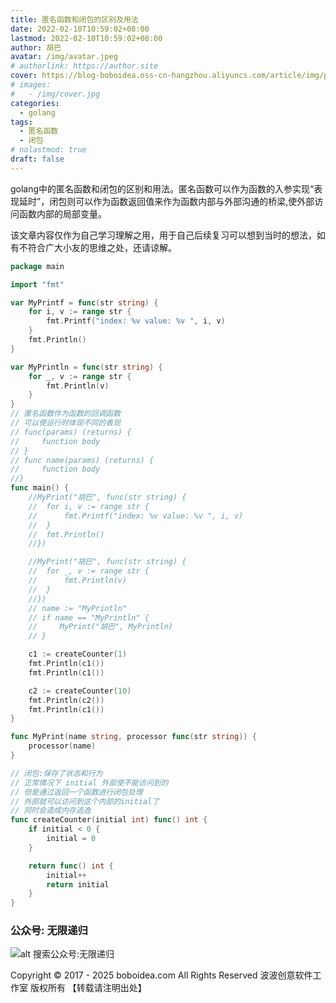 ```yaml
---
title: 匿名函数和闭包的区别及用法
date: 2022-02-10T10:59:02+08:00
lastmod: 2022-02-10T10:59:02+08:00
author: 胡巴
avatar: /img/avatar.jpeg
# authorlink: https://author.site
cover: https://blog-boboidea.oss-cn-hangzhou.aliyuncs.com/article/img/posts/匿名函数和闭包的区别及用法.jpg
# images:
#   - /img/cover.jpg
categories:
  - golang
tags:
  - 匿名函数
  - 闭包
# nolastmod: true
draft: false
---
```


golang中的匿名函数和闭包的区别和用法。匿名函数可以作为函数的入参实现“表现延时”，闭包则可以作为函数返回值来作为函数内部与外部沟通的桥梁,使外部访问函数内部的局部变量。

该文章内容仅作为自己学习理解之用，用于自己后续复习可以想到当时的想法，如有不符合广大小友的思维之处，还请谅解。

<!--more-->

```go
package main

import "fmt"

var MyPrintf = func(str string) {
	for i, v := range str {
		fmt.Printf("index: %v value: %v ", i, v)
	}
	fmt.Println()
}

var MyPrintln = func(str string) {
	for _, v := range str {
		fmt.Println(v)
	}
}
// 匿名函数作为函数的回调函数
// 可以使运行时体现不同的表现
// func(params) (returns) {
//     function body
// }
// func name(params) (returns) {
//     function body
//}
func main() {
	//MyPrint("胡巴", func(str string) {
	//	for i, v := range str {
	//		fmt.Printf("index: %v value: %v ", i, v)
	//	}
	//	fmt.Println()
	//})

	//MyPrint("胡巴", func(str string) {
	//	for _, v := range str {
	//		fmt.Println(v)
	//	}
	//})
	// name := "MyPrintln"
	// if name == "MyPrintln" {
	//     MyPrint("胡巴", MyPrintln)
	// }

	c1 := createCounter(1)
	fmt.Println(c1())
	fmt.Println(c1())

	c2 := createCounter(10)
	fmt.Println(c2())
	fmt.Println(c1())
}

func MyPrint(name string, processor func(str string)) {
	processor(name)
}

// 闭包:保存了状态和行为
// 正常情况下 initial 外部使不能访问到的
// 但是通过返回一个函数进行闭包处理
// 外部就可以访问到这个内部的initial了
// 同时会造成内存逃逸
func createCounter(initial int) func() int {
	if initial < 0 {
		initial = 0
	}

	return func() int {
		initial++
		return initial
	}
}
```

<!--qr_code-->

### 公众号: 无限递归

![alt 搜索公众号:无限递归](https://blog-boboidea.oss-cn-hangzhou.aliyuncs.com/article/img/gongzhonghao.jpeg "无限递归")

<!--declare-declare-->

Copyright &copy; 2017 - 2025 boboidea.com All Rights Reserved 波波创意软件工作室 版权所有 【转载请注明出处】
